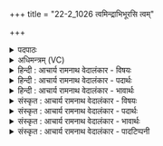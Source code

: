 +++
title = "22-2_1026 त्वमिन्द्राभिभूरसि त्वम्"

+++
<details><summary>पदपाठः</summary>

त्वम्। इ꣣न्द्र। अभिभूः꣢। अ꣣भि। भूः꣢। अ꣣सि। त्व꣢म्। सू꣡र्य꣢꣯म्। अ꣣रोचयः। विश्व꣡क꣢र्मा। वि꣣श्व꣢। क꣣र्मा। विश्व꣡दे꣢वः। वि꣣श्व꣢। दे꣣वः। महा꣢न्। अ꣣सि। १०२६।
</details>

<details><summary>अधिमन्त्रम् (VC)</summary>

- इन्द्रः
- नृमेध आङ्गिरसः
- उष्णिक्
- ऋषभः
</details>

<details><summary>हिन्दी : आचार्य रामनाथ वेदालंकार - विषयः</summary>

अगले मन्त्र में परमेश्वर के गुण-कर्मों का वर्णन है।
</details>

<details><summary>हिन्दी : आचार्य रामनाथ वेदालंकार - पदार्थः</summary>

पदार्थान्वयभाषाः -  हे (इन्द्र) जगदीश्वर ! (त्वम्) आप (अभिभूः) सब काम,क्रोध आदि शत्रुओं को परास्त करनेवाले (असि) हो, (त्वम्) आपने (सूर्यम्) सूर्य को (अरोचयः) चमकाया है। आप (विश्वकर्मा) सब कर्मों को करनेवाले, (विश्वदेवः) सबको आनन्द देनेवाले तथा (महान्) महान् (असि) हो ॥२॥
</details>

<details><summary>हिन्दी : आचार्य रामनाथ वेदालंकार - भावार्थः</summary>

भावार्थभाषाः -  जो संसार की उत्पत्ति,स्थिति,प्रकाशप्रदान आदि कर्मों से तथा आनन्द देने के द्वारा हमारा उपकार करता है,उस अनन्त महिमावाले परमेश्वर के स्तुतिगीत सबको गाने चाहिएँ ॥२॥
</details>

<details><summary>संस्कृत : आचार्य रामनाथ वेदालंकार - विषयः</summary>

अथ परमेश्वरस्य गुणकर्माणि वर्ण्यन्ते।
</details>

<details><summary>संस्कृत : आचार्य रामनाथ वेदालंकार - पदार्थः</summary>

पदार्थान्वयभाषाः -  हे (इन्द्र) जगदीश्वर ! (त्वम्) अभिभूः सर्वेषां विघ्नानां कामक्रोधादिशत्रूणां वा अभिभविता (असि) वर्तसे। (त्वम् सूर्यम्) आदित्यम् (अरोचयः) दीपितवानसि। त्वम् (विश्वकर्मा) सर्वकर्मा, (विश्वदेवः) सर्वमोदकः।[विश्वान् सर्वान् सज्जनान् देवयति मोदयते यः सः। दिवुः मोदार्थः।] (महान्) महामहिमश्च (असि) वर्तसे ॥२॥
</details>

<details><summary>संस्कृत : आचार्य रामनाथ वेदालंकार - भावार्थः</summary>

भावार्थभाषाः -  यो जगदुत्पत्तिस्थितिप्रकाशनादिकर्मभिरानन्दप्रदानेन चास्मानुपकरोति तस्याऽनन्तमहिम्नः परमेश्वरस्य स्तुतिगीतानि सर्वैर्गातव्यानि ॥२॥
</details>

<details><summary>संस्कृत : आचार्य रामनाथ वेदालंकार - पादटिप्पनी</summary>

टिप्पणी:   १. ऋ० ८।९८।२,अथ० २०।६२।६।
</details>